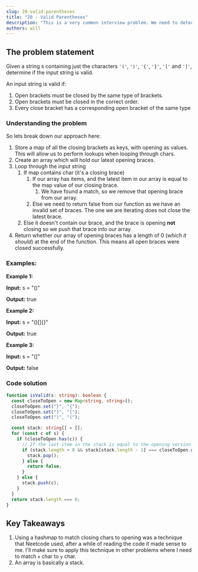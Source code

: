 ```yaml
---
slug: 20-valid-parentheses
title: "20 - Valid Parentheses"
description: "This is a very common interview problem. We need to detect if the string is valid by looking at whether parentheses have been open / closed correctly."
authors: will
---
```


## The problem statement

Given a string s containing just the characters `'('`, `')'`, `'{'`, `'}'`, `'['` and `']'`, determine if the input string is valid.

An input string is valid if:

1. Open brackets must be closed by the same type of brackets.
2. Open brackets must be closed in the correct order.
3. Every close bracket has a corresponding open bracket of the same type

### Understanding the problem

So lets break down our approach here:

1. Store a map of all the closing brackets as keys, with opening as values. This will allow us to perform lookups when looping through chars.
2. Create an array which will hold our latest opening braces.
3. Loop through the input string
   1. If map contains char (it's a closing brace)
      1. If our array has items, and the latest item in our array is equal to the map value of our closing brace.
         1. We have found a match, so we remove that opening brace from our array.
      2. Else we need to return false from our function as we have an invalid set of braces. The one we are iterating does not close the latest brace.
   2. Else it doesn't contain our brace, and the brace is opening **not** closing so we push that brace into our array.
4. Return whether our array of opening braces has a length of 0 (_which it should_) at the end of the function. This means all open braces were closed successfully.

### Examples:

**Example 1:**

**Input:** s = "()"

**Output:** true

**Example 2:**

**Input:** s = "()[]{}"

**Output:** true

**Example 3:**

**Input:** s = "(]"

**Output:** false

### Code solution

```ts
function isValid(s: string): boolean {
  const closeToOpen = new Map<string, string>();
  closeToOpen.set("}", "{");
  closeToOpen.set("]", "[");
  closeToOpen.set(")", "(");

  const stack: string[] = [];
  for (const c of s) {
    if (closeToOpen.has(c)) {
      // If the last item in the stack is equal to the opening version of the current closing brace, then remove it from the stack.
      if (stack.length > 0 && stack[stack.length - 1] === closeToOpen.get(c)) {
        stack.pop();
      } else {
        return false;
      }
    } else {
      stack.push(c);
    }
  }
  return stack.length === 0;
}
```

## Key Takeaways

1. Using a hashmap to match closing chars to opening was a technique that Neetcode used, after a while of reading the code it made sense to me. I'll make sure to apply this technique in other problems where I need to match `x` char to `y` char.
2. An array is basically a stack.
